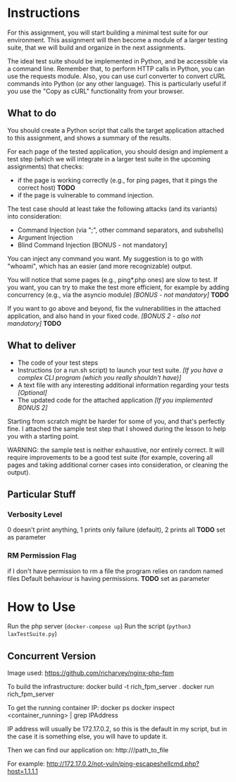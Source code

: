 # Instructions

For this assignment, you will start building a minimal test suite for our environment. 
This assignment will then become a module of a larger testing suite, that we will build and organize in the next assignments.

The ideal test suite should be implemented in Python, and be accessible via a command line.
Remember that, to perform HTTP calls in Python, you can use the requests module.
Also, you can use curl converter to convert cURL commands into Python (or any other language). 
This is particularly useful if you use the "Copy as cURL" functionality from your browser.


## What to do
You should create a Python script that calls the target application attached to this assignment, and shows a summary of the results. 

For each page of the tested application, you should design and implement a test step (which we will integrate in a larger test suite in the upcoming assignments) that checks:
- if the page is working correctly (e.g., for ping pages, that it pings the correct host) **TODO**
- if the page is vulnerable to command injection.

The test case should at least take the following attacks (and its variants) into consideration:

- Command Injection (via ";", other command separators, and subshells)
- Argument Injection
- Blind Command Injection [BONUS - not mandatory]

You can inject any command you want. My suggestion is to go with "whoami", which has an easier (and more recognizable) output.

You will notice that some pages (e.g., ping*.php ones) are slow to test. If you want, you can try to make the test more efficient, for example by adding concurrency (e.g., via the asyncio module) *[BONUS - not mandatory]* **TODO**

If you want to go above and beyond, fix the vulnerabilities in the attached application, and also hand in your fixed code. *[BONUS 2 - also not mandatory]* **TODO**


## What to deliver

- The code of your test steps
- Instructions (or a run.sh script) to launch your test suite. *[If you have a complex CLI program (which you really shouldn't have)]*
- A text file with any interesting additional information regarding your tests *[Optional]*
- The updated code for the attached application *[If you implemented BONUS 2]*


Starting from scratch might be harder for some of you, and that's perfectly fine. 
I attached the sample test step that I showed during the lesson to help you with a starting point.

WARNING: the sample test is neither exhaustive, nor entirely correct. 
It will require improvements to be a good test suite (for example, covering all pages and taking additional corner cases into consideration, or cleaning the output).

## Particular Stuff

### Verbosity Level
0 doesn't print anything, 1 prints only failure (default), 2 prints all
**TODO** set as parameter

### RM Permission Flag
if I don't have permission to rm a file the program relies on random named files
Default behaviour is having permissions.
**TODO** set as parameter


# How to Use
Run the php server (`docker-compose up`)
Run the script (`python3 laxTestSuite.py`)


## Concurrent Version
Image used: https://github.com/richarvey/nginx-php-fpm

To build the infrastructure:
docker build -t rich_fpm_server .
docker run rich_fpm_server

To get the running container IP: 
docker ps 
docker inspect <container_running> | grep IPAddress

IP address will usually be 172.17.0.2, so this is the default in my script, but in the case it is something else, you will have to update it.

Then we can find our application on:
http://<IP>/path_to_file

For example:
http://172.17.0.2/not-vuln/ping-escapeshellcmd.php?host=1.1.1.1